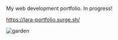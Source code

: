 My web development portfolio. In progress!

https://lara-portfolio.surge.sh/

![garden](https://user-images.githubusercontent.com/29001520/47131510-3d2d4000-d25c-11e8-9788-3352c2e54ea0.png)
